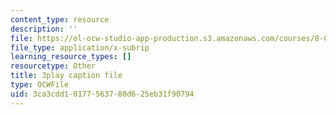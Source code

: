 ```yaml
---
content_type: resource
description: ''
file: https://ol-ocw-studio-app-production.s3.amazonaws.com/courses/8-01sc-classical-mechanics-fall-2016/3ca3cdd10177563780d625eb31f90794_PKOhhK7kPi4.vtt
file_type: application/x-subrip
learning_resource_types: []
resourcetype: Other
title: 3play caption file
type: OCWFile
uid: 3ca3cdd1-0177-5637-80d6-25eb31f90794
---
```

